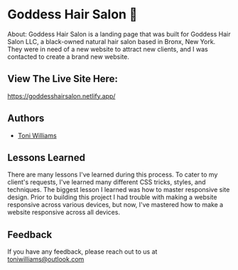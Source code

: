 
# Goddess Hair Salon 👑

About:
Goddess Hair Salon is a landing page that was built for Goddess Hair Salon LLC, a black-owned natural hair salon based in Bronx, New York. They were in need of a new website to attract new clients, and I was contacted to create a brand new website.


## View The Live Site Here:
https://goddesshairsalon.netlify.app/

## Authors

- [Toni Williams](https://toniwilliams.netlify.app)


## Lessons Learned

There are many lessons I've learned during this process. To cater to my client's requests, I've learned many different CSS tricks, styles, and techniques. The biggest lesson I learned was how to master responsive site design. Prior to building this project I had trouble with making a website responsive across various devices, but now, I've mastered how to make a website responsive across all devices.
## Feedback

If you have any feedback, please reach out to us at toniwilliams@outlook.com
